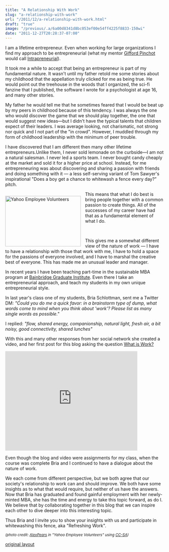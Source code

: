 ```yaml
---
title: "A Relationship With Work"
slug: "a-relationship-with-work"
url: "/2011/12/a-relationship-with-work.html"
draft: "true"
image: "/previous/.a/6a00d8341d8bc053ef00e54ff4225f8833-150wi"
date: "2011-12-27T20:28:37-07:00"
---
```

<p><a href="/" style="clear: right; float: right; margin-bottom: 1em; margin-left: 1em;"><img align="right/" alt="" border="0" src="/previous/.a/6a00d8341d8bc053ef00e54ff4225f8833-150wi" /></a>I am a lifetime entrepreneur. Even when working for large organizations I find my approach to be entrepreneurial (what my mentor&#0160;<a href="http://www.pinchot.com/">Gifford Pinchot </a>would call&#0160;<a href="http://www.intrapreneur.com/MainPages/History.html">Intrapreneurial</a>).</p>
<p>It took me a while to accept that being an entrepreneur is part of my fundamental nature. It wasn&#39;t until my father retold me some stories about my childhood that the appellation truly clicked for me as being true. He would point out the treehouse in the woods that I organized, the sci-fi fanzine that I published, the software I wrote for a psychologist at age 16, and many other stories.</p>
<p>My father he would tell me that he sometimes feared that I would be beat up by my peers in childhood because of this tendency. I was always the one who would discover the game that we should play together, the one that would suggest new ideas—but I didn&#39;t have the typical talents that children expect of their leaders. I was average looking, not charismatic, not strong nor quick and I not part of the &quot;in crowd&quot;. However, I muddled through my form of childhood leadership with the minimum of peer trouble.</p>
<p>I have discovered that I am different then many other lifetime entrepreneurs.Unlike them, I never sold lemonade on the curbside—I am not a natural salesman.&#0160;I never led a sports team.&#0160;I never bought candy cheaply at the market and sold it for a higher price at school. Instead, for me entrepreneuring was about discovering and sharing a passion with friends and doing something with it — a less self-serving variant of Tom Sawyer&#39;s inspirational &quot;Does a boy get a chance to whitewash a fence every day?” pitch.</p>
<p><a href="http://www.flickr.com/photos/zenlight/5603317504/" style="clear: left; float: left; margin-right: 1em; margin-top: 1em;" title="Yahoo Employee Volunteers by AlexPears, on Flickr"><img alt="Yahoo Employee Volunteers" height="160" src="http://farm5.static.flickr.com/4106/5603317504_d8e7f754c2_m.jpg" width="240" /></a>This means that what I do best is bring people together with a common passion to create things. All of the successes of my career have had that as a fundamental element of what I do.</p>
<p>&#0160;</p>
<p>This gives me a somewhat different view of the nature of work — I have to have a relationship with those that work with me, I have to hold a space for the passions of everyone involved, and I have to marshal the creative best of everyone. This has made me an unusual leader and manager.</p>
<p>In recent years I have been teaching part-time in the sustainable MBA program at <a href="http://www.bgi.edu/">Bainbridge Graduate Institute</a>. Even there I take an entrepreneurial approach, and teach my students in my own unique entrepreneurial style.</p>
<p>In last year&#39;s class one of my students, Bria Schlottman, sent me a Twitter DM: <em>&quot;Could you do me a quick favor: in a brainstorm type of dump, what words come to mind when you think about &#39;work&#39;? Please list as many single words as possible.&quot;</em></p>
<p>I replied: <em>&quot;flow, shared energy, companionship, natural light, fresh air, a bit noisy, good connectivity, shared lunches&quot;</em></p>
<p>With this and many other responses from her social network she created a video, and her first post for this blog asking the question&#0160;<a href="http://www.refreshingwork.com/2010/10/what-is-work.html">What is Work?</a></p>
<p><iframe frameborder="0" height="315" src="http://www.youtube.com/embed/-8cnEs5Hk-Q" width="420"></iframe></p>
<p>Even though the blog and video were assignments for my class, when the course was complete Bria and I continued to have a dialogue about the nature of work.</p>
<p>We each come from different perspective, but we both agree that our society&#39;s relationship to work can and should improve. We both have some insights as to what that would require, but neither of us have the answers. Now that Bria has graduated and found gainful employment with her newly-minted MBA, she has the time and energy to take this topic forward, as do I. We believe that by collaborating together in this blog that we can inspire each other to dive deeper into this interesting topic.</p>
<p>Thus Bria and I invite you to show your insights with us and participate in whitewashing this fence, aka &quot;Refreshing Work&quot;.</p>
<p><small><em>(photo credit: <a href="http://www.flickr.com/photos/zenlight/5603317504/in/photostream/">AlexPears</a> in &quot;Yahoo Employee Volunteers&quot; using <a href="http://creativecommons.org/licenses/by-sa/2.0/deed.en">CC-SA</a>)</em></small></p>
<p class="previous"><a href="/previous/2011/12/a-relationship-with-work.html" rel="syndication" class="u-syndication" >original layout</a></p>
